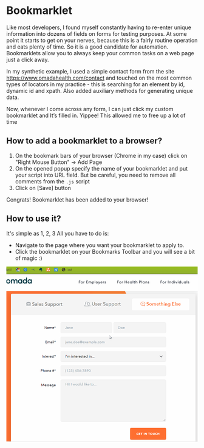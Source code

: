 # Bookmarklet

Like most developers, I found myself constantly having to re-enter unique information into dozens of fields on forms for testing purposes. At some point it starts to get on your nerves, because this is a fairly routine operation and eats plenty of time. So it is a good candidate for automation. Bookmarklets allow you to always keep your common tasks on a web page just a click away.

In my synthetic example, I used a simple contact form from the site https://www.omadahealth.com/contact and touched on the most common types of locators in my practice - this is searching for an element by id, dynamic id and xpath. Also added auxiliary methods for generating unique data.

Now, whenever I come across any form, I can just click my custom bookmarklet and It’s filled in. Yippee! This allowed me to free up a lot of time

## How to add a bookmarklet to a browser?

1. On the bookmark bars of your browser (Chrome in my case) click on "Right Mouse Button" -> Add Page
2. On the opened popup specify the name of your bookmarklet and put your script into URL field. But be careful, you need to remove all comments from the ```.js``` script
3. Click on [Save] button

Congrats! Bookmarklet has been added to your browser!

## How to use it?

It's simple as 1, 2, 3
All you have to do is:
- Navigate to the page where you want your bookmarklet to apply to.
- Click the bookmarklet on your Bookmarks Toolbar and you will see a bit of magic :)

![example](https://github.com/Usertiron/Bookmarklet/blob/master/bk.gif)
